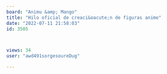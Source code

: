 ```yaml
---
board: "Animu &amp; Mango"
title: "Hilo oficial de creaci&oacute;n de figuras anime"
date: "2022-07-11 21:58:03"
id: 3505



views: 34
user: "awd491sorgesoureDug"

---
```


